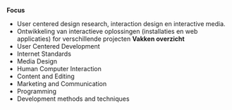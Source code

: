 **Focus**  
- User centered design research, interaction design en interactive media. 
- Ontwikkeling van interactieve oplossingen (installaties en web applicaties) for verschillende projecten  **Vakken overzicht**  
- User Centered Development 
- Internet Standards 
- Media Design 
- Human Computer Interaction 
- Content and Editing 
- Marketing and Communication 
- Programming 
- Development methods and techniques
